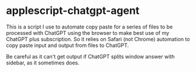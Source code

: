 # applescript-chatgpt-agent
This is a script I use to automate copy paste for a series of files to be processed with ChatGPT using the browser to make best use of my ChatGPT plus subscription. So it relies on Safari (not Chrome) automation to copy paste input and output from files to ChatGPT.

Be careful as it can't get output if ChatGPT splits window answer with sidebar, as it sometimes does.